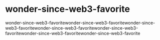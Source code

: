 # wonder-since-web3-favorite
wonder-since-web3-favoritewonder-since-web3-favoritewonder-since-web3-favoritewonder-since-web3-favoritewonder-since-web3-favoritewonder-since-web3-favoritewonder-since-web3-favorite
